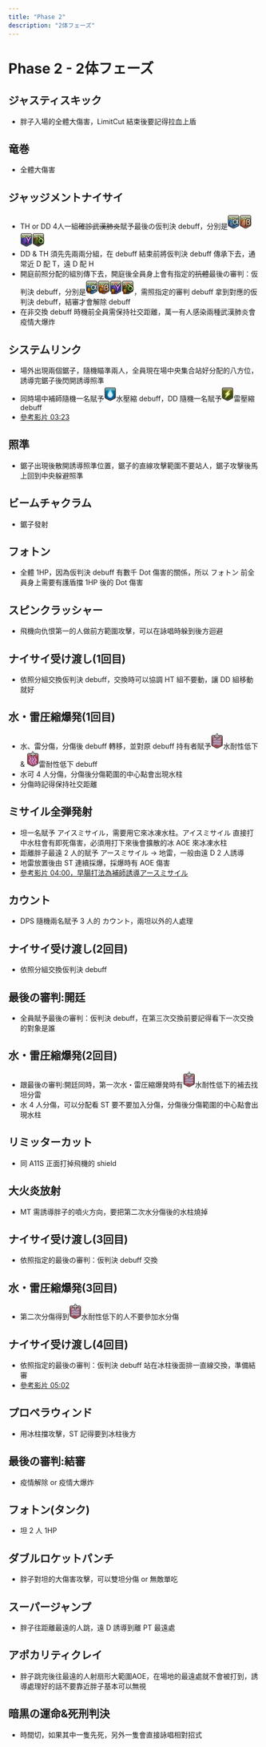 ```yaml
---
title: "Phase 2"
description: "2体フェーズ"
---
```


# Phase 2 - 2体フェーズ

<Timeline>
  <template v-slot:timeline-content>
    <li><span>0:00</span><RouterLink to="#ジャスティスキック">ジャスティスキック</RouterLink></li>
    <li><span>0:10</span><RouterLink to="#竜巻">竜巻</RouterLink></li>
    <li><span>0:13</span><RouterLink to="#ジャッジメントナイサイ">ジャッジメントナイサイ</RouterLink></li>
    <li><span>0:20</span><RouterLink to="#システムリンク">システムリンク</RouterLink></li>
    <li><span>0:28</span><RouterLink to="#照準">照準</RouterLink></li>
    <li><span>0:29</span><RouterLink to="#ビームチャクラム">ビームチャクラム</RouterLink></li>
    <li><span>0:35</span><RouterLink to="#フォトン">フォトン</RouterLink></li>
    <li><span>0:45</span><RouterLink to="#スピンクラッシャー">スピンクラッシャー</RouterLink></li>
    <li><span>----</span><RouterLink to="#ナイサイ受け渡し-1回目">ナイサイ受け渡し(1回目)</RouterLink></li>
    <li><span>0:50</span><RouterLink to="#水・雷圧縮爆発-1回目">水・雷圧縮爆発(1回目)</RouterLink></li>
    <li><span>0:57</span><RouterLink to="#ミサイル全弾発射">ミサイル全弾発射</RouterLink></li>
    <li><span>1:06</span><RouterLink to="#カウント">カウント</RouterLink></li>
    <li><span>----</span><RouterLink to="#ナイサイ受け渡し-2回目">ナイサイ受け渡し(2回目)</RouterLink></li>
    <li><span>1:21</span><RouterLink to="#最後の審判-開廷">最後の審判:開廷</RouterLink></li>
    <li><span>1:21</span><RouterLink to="#水・雷圧縮爆発-2回目">水・雷圧縮爆発(2回目)</RouterLink></li>
    <li><span>1:26</span><RouterLink to="#リミッターカット">リミッターカット</RouterLink></li>
    <li><span>1:28</span><RouterLink to="#大火炎放射">大火炎放射</RouterLink></li>
    <li><span>----</span><RouterLink to="#ナイサイ受け渡し-3回目">ナイサイ受け渡し(3回目)</RouterLink></li>
    <li><span>1:40</span><RouterLink to="#竜巻">竜巻</RouterLink></li>
    <li><span>1:49</span><RouterLink to="#水・雷圧縮爆発-3回目">水・雷圧縮爆発(3回目)</RouterLink></li>
    <li><span>----</span><RouterLink to="#ナイサイ受け渡し-4回目">ナイサイ受け渡し(4回目)</RouterLink></li>
    <li><span>2:07</span><RouterLink to="#プロペラウィンド">プロペラウィンド</RouterLink></li>
    <li><span>2:09</span><RouterLink to="#最後の審判-結審">最後の審判:結審</RouterLink></li>
    <li><span>2:20</span><RouterLink to="#フォトン(タンク)">フォトン(タンク)</RouterLink></li>
    <li><span>2:35</span><RouterLink to="#ダブルロケットパンチ">ダブルロケットパンチ</RouterLink></li>
    <li><span>2:35</span><RouterLink to="#スーパージャンプ">スーパージャンプ</RouterLink></li>
    <li><span>2:38</span><RouterLink to="#アポカリティクレイ">アポカリティクレイ</RouterLink></li>
    <li><span>2:48</span><RouterLink to="#竜巻">竜巻</RouterLink></li>
    <li><span>2:55</span><RouterLink to="#竜巻">竜巻</RouterLink></li>
    <li><span>3:10</span><RouterLink to="#暗黒の運命-死刑判決">暗黒の運命&死刑判決(時間切れ)</RouterLink></li>
  </template>
</Timeline>

## ジャスティスキック
- 胖子入場的全體大傷害，LimitCut 結束後要記得拉血上盾

## 竜巻
- 全體大傷害

## ジャッジメントナイサイ
- TH or DD 4人一組~~確診武漢肺炎~~賦予最後の仮判決 debuff，分別是![debuff](015000-015221.png)![debuff](015000-015222.png)![debuff](015000-015201.png)![debuff](015000-015202.png)
- DD & TH 須先先兩兩分組，在 debuff 結束前將仮判決 debuff 傳承下去，通常近 D 配 T，遠 D 配 H
- 開庭前照分配的組別傳下去，開庭後全員身上會有指定的~~抗體~~最後の審判：仮判決 debuff，分別是![debuff](015000-015223.png)![debuff](015000-015224.png)![debuff](015000-015203.png)![debuff](015000-015204.png)，需照指定的審判 debuff 拿到對應的仮判決 debuff，結審才會解除 debuff
- 在非交換 debuff 時機前全員需保持社交距離，萬一有人感染兩種武漢肺炎會疫情大爆炸

## システムリンク
- 場外出現兩個鋸子，隨機瞄準兩人，全員現在場中央集合站好分配的八方位，誘導完鋸子後閃開誘導照準
- 同時場中補師隨機一名賦予![debuff](015000-015696.png)水壓縮 debuff，DD 隨機一名賦予![debuff](015000-015697.png)雷壓縮 debuff
- [參考影片 03:23](https://www.twitch.tv/videos/522822933?t=00h03m23s)

## 照準
- 鋸子出現後散開誘導照準位置，鋸子的直線攻擊範圍不要站人，鋸子攻擊後馬上回到中央躲避照準

## ビームチャクラム
- 鋸子發射

## フォトン
- 全體 1HP，因為仮判決 debuff 有數千 Dot 傷害的關係，所以 フォトン 前全員身上需要有護盾擋 1HP 後的 Dot 傷害

## スピンクラッシャー
- 飛機向仇恨第一的人做前方範圍攻擊，可以在詠唱時躲到後方迴避

## ナイサイ受け渡し(1回目)
- 依照分組交換仮判決 debuff，交換時可以協調 HT 組不要動，讓 DD 組移動就好

## 水・雷圧縮爆発(1回目)
- 水、雷分傷，分傷後 debuff 轉移，並對原 debuff 持有者賦予![debuff](015000-015698.png)水耐性低下 & ![debuff](015000-015597.png)雷耐性低下 debuff
- 水可 4 人分傷，分傷後分傷範圍的中心點會出現水柱
- 分傷時記得保持社交距離

## ミサイル全弾発射
- 坦一名賦予 アイスミサイル，需要用它來冰凍水柱。アイスミサイル 直接打中水柱會有即死傷害，必須用打下來後會擴散的冰 AOE 來冰凍水柱
- 距離胖子最遠 2 人的賦予 アースミサイル → 地雷，一般由遠 D 2 人誘導
- 地雷放置後由 ST 連續採爆，採爆時有 AOE 傷害
- [參考影片 04:00，早腸打法為補師誘導アースミサイル](https://www.twitch.tv/videos/522822933?t=00h04m00s)

## カウント
- DPS 隨機兩名賦予 3 人的 カウント，兩坦以外的人處理

## ナイサイ受け渡し(2回目)
- 依照分組交換仮判決 debuff

## 最後の審判:開廷
- 全員賦予最後の審判：仮判決 debuff，在第三次交換前要記得看下一次交換的對象是誰

## 水・雷圧縮爆発(2回目)
- 跟最後の審判:開廷同時，第一次水・雷圧縮爆発時有![debuff](015000-015698.png)水耐性低下的補去找坦分雷
- 水 4 人分傷，可以分配看 ST 要不要加入分傷，分傷後分傷範圍的中心點會出現水柱

## リミッターカット
- 同 A11S 正面打掉飛機的 shield

## 大火炎放射
- MT 需誘導胖子的噴火方向，要把第二次水分傷後的水柱燒掉

## ナイサイ受け渡し(3回目)
- 依照指定的最後の審判：仮判決 debuff 交換

## 水・雷圧縮爆発(3回目)
- 第二次分傷得到![debuff](015000-015698.png)水耐性低下的人不要參加水分傷

## ナイサイ受け渡し(4回目)
- 依照指定的最後の審判：仮判決 debuff 站在冰柱後面排一直線交換，準備結審
- [參考影片 05:02](https://www.twitch.tv/videos/522822933?t=00h05m02s)

## プロペラウィンド
- 用冰柱擋攻擊，ST 記得要到冰柱後方

## 最後の審判:結審
- 疫情解除 or 疫情大爆炸

## フォトン(タンク)
- 坦 2 人 1HP

## ダブルロケットパンチ
- 胖子對坦的大傷害攻擊，可以雙坦分傷 or 無敵單吃

## スーパージャンプ
- 胖子往距離最遠的人跳，遠 D 誘導到離 PT 最遠處

## アポカリティクレイ
- 胖子跳完後往最遠的人射扇形大範圍AOE，在場地的最遠處就不會被打到，誘導處理好的話不要靠近胖子基本可以無視

## 暗黒の運命&死刑判決
- 時間切，如果其中一隻先死，另外一隻會直接詠唱相對招式